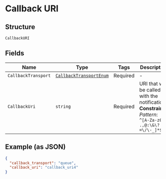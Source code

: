 
# Callback URI

## Structure

`CallbackURI`

## Fields

| Name | Type | Tags | Description |
|  --- | --- | --- | --- |
| `CallbackTransport` | [`CallbackTransportEnum`](../../doc/models/callback-transport-enum.md) | Required | - |
| `CallbackUri` | `string` | Required | URI that will be called with the notification<br>**Constraints**: *Pattern*: `^[A-Za-z0-9 .,@:\&\?=\/\-_]*$` |

## Example (as JSON)

```json
{
  "callback_transport": "queue",
  "callback_uri": "callback_uri4"
}
```

